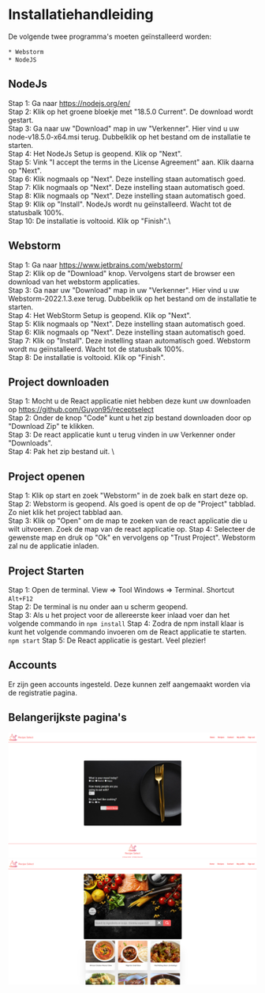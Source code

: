 # Installatiehandleiding

De volgende twee programma's moeten geïnstalleerd worden:

    * Webstorm
    * NodeJS

## NodeJs

Stap 1: Ga naar https://nodejs.org/en/ \
Stap 2: Klik op het groene bloekje met "18.5.0 Current". De download wordt gestart.\
Stap 3: Ga naar uw "Download" map in uw "Verkenner". Hier vind u uw node-v18.5.0-x64.msi terug. Dubbelklik op het bestand om de installatie te starten.\
Stap 4: Het NodeJs Setup is geopend. Klik op "Next".\
Stap 5: Vink "I accept the terms in the License Agreement" aan. Klik daarna op "Next". \
Stap 6: Klik nogmaals op "Next". Deze instelling staan automatisch goed. \
Stap 7: Klik nogmaals op "Next". Deze instelling staan automatisch goed. \
Stap 8: Klik nogmaals op "Next". Deze instelling staan automatisch goed. \
Stap 9: Klik op "Install". NodeJs wordt nu geïnstalleerd. Wacht tot de statusbalk 100%. \
Stap 10: De installatie is voltooid. Klik op "Finish".\

## Webstorm

Stap 1: Ga naar https://www.jetbrains.com/webstorm/ \
Stap 2: Klik op de "Download" knop. Vervolgens start de browser een download van het webstorm applicaties.\
Stap 3: Ga naar uw "Download" map in uw "Verkenner". Hier vind u uw Webstorm-2022.1.3.exe terug. Dubbelklik op het bestand om de installatie te starten.\
Stap 4: Het WebStorm Setup is geopend. Klik op "Next".\
Stap 5: Klik nogmaals op "Next". Deze instelling staan automatisch goed. \
Stap 6: Klik nogmaals op "Next". Deze instelling staan automatisch goed. \
Stap 7: Klik op "Install". Deze instelling staan automatisch goed. Webstorm wordt nu geïnstalleerd. Wacht tot de statusbalk 100%. \
Stap 8: De installatie is voltooid. Klik op "Finish".



## Project downloaden
Stap 1: Mocht u de React applicatie niet hebben deze kunt uw downloaden op https://github.com/Guyon95/receptselect \
Stap 2: Onder de knop "Code" kunt u het zip bestand downloaden door op "Download Zip" te klikken. \
Stap 3: De react applicatie kunt u terug vinden in uw Verkenner onder "Downloads". \
Stap 4: Pak het zip bestand uit. \

## Project openen
Stap 1: Klik op start en zoek "Webstorm" in de zoek balk en start deze op.\
Stap 2: Webstorm is geopend. Als goed is opent de op de "Project" tabblad. Zo niet klik het project tabblad aan.\
Stap 3: Klik op "Open" om de map te zoeken van de react applicatie die u wilt uitvoeren. Zoek de map van de react applicatie op.
Stap 4: Selecteer de gewenste map en druk op "Ok" en vervolgens op "Trust Project". Webstorm zal nu de applicatie inladen.

## Project Starten
Stap 1: Open de terminal. View => Tool Windows => Terminal. Shortcut `Alt+F12` \
Stap 2: De terminal is nu onder aan u scherm geopend. \
Stap 3: Als u het project voor de allereerste keer inlaad voer dan het volgende commando in `npm install`
Stap 4: Zodra de npm install klaar is kunt het volgende commando invoeren om de React applicatie te starten. `npm start`
Stap 5: De React applicatie is gestart. Veel plezier!

## Accounts
Er zijn geen accounts ingesteld. Deze kunnen zelf aangemaakt worden via de registratie pagina.

## Belangerijkste pagina's
![home.png](home.png)
![recipes.png](recipes.png)